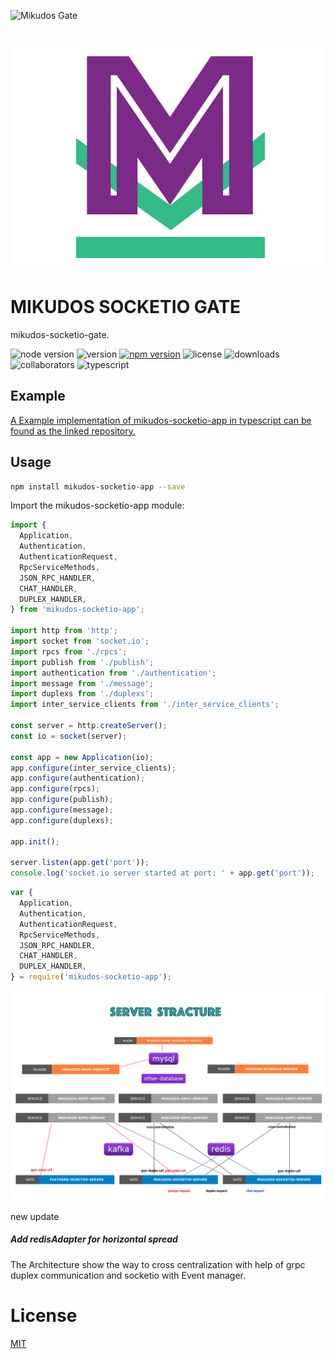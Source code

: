 ![Mikudos Gate](https://img.shields.io/badge/MIKUDOS-Gate-blue?style=for-the-badge&logo=appveyor)

# [![Mikudos](https://raw.githubusercontent.com/mikudos/doc/master/mikudos-logo.png)](https://mikudos.github.io/doc)

# MIKUDOS SOCKETIO GATE

mikudos-socketio-gate.

![node version](https://img.shields.io/node/v/mikudos-socketio-app) ![version](https://img.shields.io/github/package-json/v/mikudos/mikudos-socketio-app) [![npm version](https://img.shields.io/npm/v/mikudos-socketio-app)](https://www.npmjs.com/package/mikudos-socketio-app) ![license](https://img.shields.io/npm/l/mikudos-socketio-app) ![downloads](https://img.shields.io/npm/dw/mikudos-socketio-app) ![collaborators](https://img.shields.io/npm/collaborators/mikudos-socketio-app) ![typescript](https://img.shields.io/npm/types/mikudos-socketio-app)

## Example

[A Example implementation of mikudos-socketio-app in typescript can be found as the linked repository.](https://github.com/mikudos/mikudos-messages)

## Usage

```bash
npm install mikudos-socketio-app --save
```

Import the mikudos-socketio-app module:

```ts
import {
  Application,
  Authentication,
  AuthenticationRequest,
  RpcServiceMethods,
  JSON_RPC_HANDLER,
  CHAT_HANDLER,
  DUPLEX_HANDLER,
} from 'mikudos-socketio-app';

import http from 'http';
import socket from 'socket.io';
import rpcs from './rpcs';
import publish from './publish';
import authentication from './authentication';
import message from './message';
import duplexs from './duplexs';
import inter_service_clients from './inter_service_clients';

const server = http.createServer();
const io = socket(server);

const app = new Application(io);
app.configure(inter_service_clients);
app.configure(authentication);
app.configure(rpcs);
app.configure(publish);
app.configure(message);
app.configure(duplexs);

app.init();

server.listen(app.get('port'));
console.log('socket.io server started at port: ' + app.get('port'));
```

```js
var {
  Application,
  Authentication,
  AuthenticationRequest,
  RpcServiceMethods,
  JSON_RPC_HANDLER,
  CHAT_HANDLER,
  DUPLEX_HANDLER,
} = require('mikudos-socketio-app');
```

![mikudos](https://raw.githubusercontent.com/mikudos/doc/master/assets/images/structure.png)

new update

##### Add redisAdapter for horizontal spread

The Architecture show the way to cross centralization with help of grpc duplex communication and socketio with Event manager.

# License

[MIT](LICENSE)
